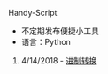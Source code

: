 Handy-Script

* 不定期发布便捷小工具
* 语言：Python

1. 4/14/2018 - [进制转换](https://github.com/nie4/Handy-Script/blob/master/Conversion_2_8_10_16.py)
